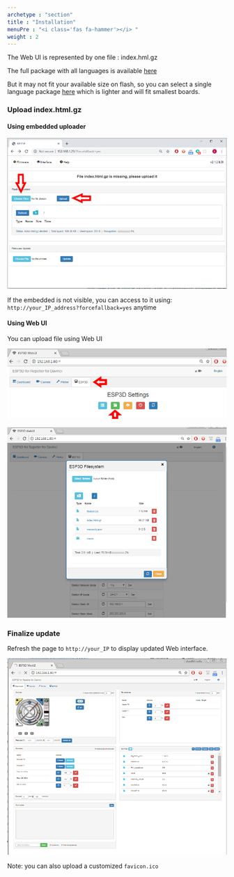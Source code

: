 ```yaml
---
archetype : "section"
title : "Installation"
menuPre : "<i class='fas fa-hammer'></i> "
weight : 2
---
```


The Web UI is represented by one file : index.hml.gz   

The full package with all languages is available [here](https://github.com/luc-github/ESP3D-WEBUI/blob/2.1/languages/multi/index.html.gz)    

But it may not fit your available size on flash, so you can select a single language package [here](https://github.com/luc-github/ESP3D-WEBUI/tree/2.1/languages) which is lighter and will fit smallest boards.

### Upload index.html.gz

#### Using embedded uploader

![image](embedded_fs.png)

If the embedded is not visible, you can access to it using:
`http://your_IP_address?forcefallback=yes` anytime

#### Using Web UI
You can upload file using Web UI

![image](spiffs_access.png)

![image](spiffs_modal.png)

### Finalize update

Refresh the page to `http://your_IP` to display updated Web interface.

![image](full.png)

Note: you can also upload a customized `favicon.ico`
